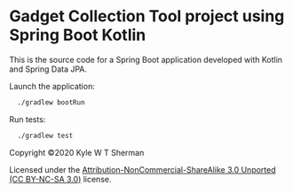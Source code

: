 # Gadget Collection Tool project using Spring Boot Kotlin

This is the source code for a Spring Boot application developed with Kotlin
and Spring Data JPA.

Launch the application:

```sh
  ./gradlew bootRun
```

Run tests:

```sh
  ./gradlew test
```

Copyright ©2020 Kyle W T Sherman

Licensed under the [Attribution-NonCommercial-ShareAlike 3.0 Unported (CC
BY-NC-SA 3.0)](https://creativecommons.org/licenses/by-nc-sa/3.0/) license.
